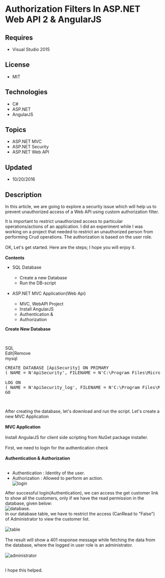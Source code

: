 # Authorization Filters In ASP.NET Web API 2 & AngularJS
## Requires
- Visual Studio 2015
## License
- MIT
## Technologies
- C#
- ASP.NET
- AngularJS
## Topics
- ASP.NET MVC
- ASP.NET Security
- ASP.NET Web API
## Updated
- 10/20/2016
## Description

<p><span>In this article, we are going to explore a security issue which will help us to prevent unauthorized access of a Web API using custom authorization filter.</span></p>
<p>It is important to restrict unauthorized access to particular operations/actions of an application. I did an experiment while&nbsp;I was working on a project that needed to restrict an unauthorized person from performing Crud operations. The authorization
 is based on the user role.<br>
<br>
OK, Let's get started. Here are the steps; I hope you will enjoy it.<br>
<strong><br>
Contents</strong></p>
<ul>
<li>SQL Database<br>
<br>
<ul>
<li>Create a new Database </li><li>Run the DB-script<br>
<br>
</li></ul>
</li><li>ASP.NET MVC Application(Web Api)<br>
<br>
<ul>
<li>MVC, WebAPI Project </li><li>Install AngularJS </li><li>Authentication &amp; </li><li>Authorization </li></ul>
</li></ul>
<p><strong>Create New Database</strong></p>
<p><strong>&nbsp;</strong> </p>
<div class="scriptcode">
<div class="pluginEditHolder" pluginCommand="mceScriptCode">
<div class="title"><span>SQL</span></div>
<div class="pluginLinkHolder"><span class="pluginEditHolderLink">Edit</span>|<span class="pluginRemoveHolderLink">Remove</span></div>
<span class="hidden">mysql</span>

<div class="preview">
<pre class="mysql"><span class="sql__keyword">CREATE</span>&nbsp;<span class="sql__keyword">DATABASE</span>&nbsp;[<span class="sql__id">ApiSecurity</span>]&nbsp;<span class="sql__keyword">ON</span>&nbsp;<span class="sql__keyword">PRIMARY</span>&nbsp;&nbsp;&nbsp;&nbsp;
(&nbsp;<span class="sql__keyword">NAME</span>&nbsp;=&nbsp;<span class="sql__id">N</span><span class="sql__string">'ApiSecurity',&nbsp;FILENAME&nbsp;=&nbsp;N'C:\Program&nbsp;Files\Microsoft&nbsp;SQL&nbsp;Server\MSSQL12.MSSQLSERVER\MSSQL\DATA\ApiSecurity.mdf'</span>&nbsp;,&nbsp;<span class="sql__id">SIZE</span>&nbsp;=&nbsp;<span class="sql__id">3072KB</span>&nbsp;,&nbsp;<span class="sql__id">MAXSIZE</span>&nbsp;=&nbsp;<span class="sql__id">UNLIMITED</span>,&nbsp;<span class="sql__id">FILEGROWTH</span>&nbsp;=&nbsp;<span class="sql__id">1024KB</span>&nbsp;)&nbsp;&nbsp;&nbsp;
&nbsp;
<span class="sql__id">LOG</span>&nbsp;<span class="sql__keyword">ON</span>&nbsp;&nbsp;&nbsp;&nbsp;
(&nbsp;<span class="sql__keyword">NAME</span>&nbsp;=&nbsp;<span class="sql__id">N</span><span class="sql__string">'ApiSecurity_log',&nbsp;FILENAME&nbsp;=&nbsp;N'C:\Program&nbsp;Files\Microsoft&nbsp;SQL&nbsp;Server\MSSQL12.MSSQLSERVER\MSSQL\DATA\ApiSecurity_log.ldf'</span>&nbsp;,&nbsp;<span class="sql__id">SIZE</span>&nbsp;=&nbsp;<span class="sql__id">1024KB</span>&nbsp;,&nbsp;<span class="sql__id">MAXSIZE</span>&nbsp;=&nbsp;<span class="sql__id">2048GB</span>&nbsp;,&nbsp;<span class="sql__id">FILEGROWTH</span>&nbsp;=&nbsp;<span class="sql__number">10</span>%)&nbsp;&nbsp;&nbsp;
<span class="sql__id">GO</span>&nbsp;&nbsp;</pre>
</div>
</div>
</div>
<div class="endscriptcode">&nbsp;</div>
<p></p>
<p><span>After creating the database, let's download&nbsp;and run the script. Let's create a new MVC Application</span><br>
<br>
<strong>MVC Application<br>
<br>
</strong><span>Install&nbsp;AngularJS for client side scripting from NuGet package installer.</span><br>
<br>
<span>First, we need to login for the authentication check</span><br>
<br>
<strong>Authentication &amp; Authorization</strong><span>&nbsp;</span></p>
<ul>
<em>&nbsp;</em>
<li>Authentication : Identity of the user. </li><li>Authorization : Allowed to perform an action.<br>
<img src="-image002.png" alt="login">
</li></ul>
<p>After successful login(Authentication), we can access the get customer link to show all the customers, only if we have the read permission in the database, given below:<br>
<img src="-image003.jpg" alt="database">.<br>
In our database table, we have to restrict the access (CanRead to &quot;False&quot;) of Administrator to view the customer list.<br>
<br>
<img src="-image004.png" alt="table"><br>
<br>
The result will show a 401 response message while fetching the data from the database, where the logged in user role is an administrator.<br>
<br>
<img src="-image005.jpg" alt="administrator"><br>
<br>
</p>
<div class="dp-highlighter"></div>
<p><span>I hope this helped.&nbsp;</span></p>
<p>&nbsp;</p>
<p>&nbsp;</p>
<p><span><span><br>
</span></span></p>
